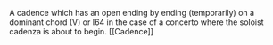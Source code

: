 A cadence which has an open ending by ending (temporarily) on a dominant chord (V) or I64 in the case of a concerto where the soloist cadenza is about to begin.
[[Cadence]]